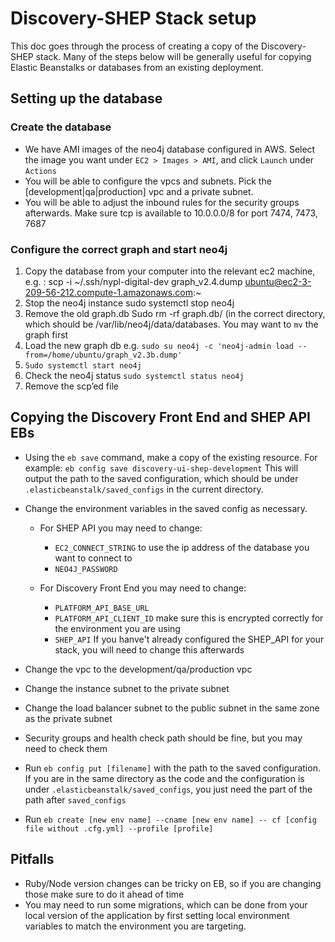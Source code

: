 # Discovery-SHEP Stack setup

This doc goes through the process of creating a copy of the Discovery-SHEP stack. Many of the steps below will be generally useful for copying Elastic Beanstalks or databases from an existing deployment.

## Setting up the database

### Create the database

* We have AMI images of the neo4j database configured in AWS. Select the image you want under `EC2 > Images > AMI`, and click `Launch` under `Actions`
* You will be able to configure the vpcs and subnets. Pick the [development|qa|production] vpc and a private subnet.
* You will be able to adjust the inbound rules for the security groups afterwards. Make sure tcp is available to 10.0.0.0/8 for port 7474, 7473, 7687

### Configure the correct graph and start neo4j

1. Copy the database from your computer into the relevant ec2 machine, e.g. :
scp -i ~/.ssh/nypl-digital-dev graph_v2.4.dump ubuntu@ec2-3-209-56-212.compute-1.amazonaws.com:~
2. Stop the neo4j instance sudo systemctl stop neo4j
3. Remove the old graph.db
		Sudo rm -rf graph.db/ (in the correct directory, which should be /var/lib/neo4j/data/databases. You may want to `mv` the graph first
4. Load the new graph db e.g.
```sudo su neo4j -c 'neo4j-admin load --from=/home/ubuntu/graph_v2.3b.dump' ```
5. `Sudo systemctl start neo4j`
6. Check the neo4j status `sudo systemctl status neo4j`
7. Remove the scp’ed file


## Copying the Discovery Front End and SHEP API EBs

* Using the `eb save` command, make a copy of the existing resource. For example:
``` eb config save discovery-ui-shep-development ```
This will output the path to the saved configuration, which should be under `.elasticbeanstalk/saved_configs` in the current directory.

* Change the environment variables in the saved config as necessary.

  * For SHEP API you may need to change:
    * `EC2_CONNECT_STRING` to use the ip address of the database you want to connect to
    * `NEO4J_PASSWORD`

  * For Discovery Front End you may need to change:
    * `PLATFORM_API_BASE_URL`
    * `PLATFORM_API_CLIENT_ID` make sure this is encrypted correctly for the environment you are using
    * `SHEP_API` If you hanve't already configured the SHEP_API for your stack, you will need to change this afterwards

* Change the vpc to the development/qa/production vpc

* Change the instance subnet to the private subnet

* Change the load balancer subnet to the public subnet in the same zone as the private subnet

* Security groups and health check path should be fine, but you may need to check them

* Run `eb config put [filename]` with the path to the saved configuration. If you are in the same directory as the code and the configuration is under `.elasticbeanstalk/saved_configs`, you just need the part of the path after `saved_configs`

* Run `eb create [new env name] --cname [new env name] -- cf [config file without .cfg.yml] --profile [profile]`

## Pitfalls

* Ruby/Node version changes can be tricky on EB, so if you are changing those make sure to do it ahead of time
* You may need to run some migrations, which can be done from your local version of the application by first setting local environment variables to match the environment you are targeting.
